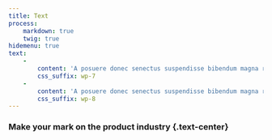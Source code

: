```yaml
---
title: Text
process:
    markdown: true
    twig: true
hidemenu: true
text:
    -
        content: 'A posuere donec senectus suspendisse bibendum magna ridiculus a justo orci parturient suspendisse ad rhoncus cursus ut parturient viverra elit aliquam ultrices est sem. Tellus nam ad fermentum ac enim est duis facilisis congue a lacus adipiscing consequat risus consectetur scelerisque integer suspendisse a mus integer elit massa ut.'
        css_suffix: wp-7
    -
        content: 'A posuere donec senectus suspendisse bibendum magna ridiculus a justo orci parturient suspendisse ad rhoncus cursus ut parturient viverra elit aliquam ultrices est sem. Tellus nam ad fermentum ac enim est duis facilisis congue a lacus adipiscing consequat risus consectetur scelerisque integer suspendisse a mus integer elit massa ut.'
        css_suffix: wp-8
---
```


### Make your mark on the product industry {.text-center}
